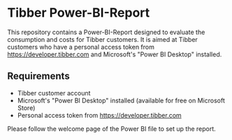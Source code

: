 # Tibber Power-BI-Report 

This repository contains a Power-BI-Report designed to evaluate the consumption and costs for Tibber customers. It is aimed at Tibber customers who have a personal access token from https://developer.tibber.com and Microsoft's "Power BI Desktop" installed.

## Requirements
- Tibber customer account
- Microsoft's "Power BI Desktop" installed (available for free on Microsoft Store)
- Personal access token from https://developer.tibber.com

Please follow the welcome page of the Power BI file to set up the report.
